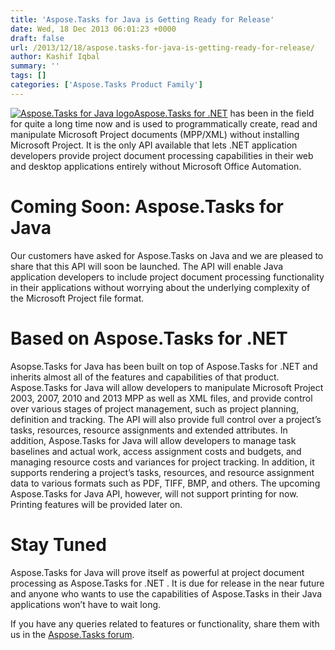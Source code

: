 ```yaml
---
title: 'Aspose.Tasks for Java is Getting Ready for Release'
date: Wed, 18 Dec 2013 06:01:23 +0000
draft: false
url: /2013/12/18/aspose.tasks-for-java-is-getting-ready-for-release/
author: Kashif Iqbal
summary: ''
tags: []
categories: ['Aspose.Tasks Product Family']
---
```


[![Aspose.Tasks for Java logo][1]Aspose.Tasks for .NET](https://products.aspose.com/tasks/net) has been in the field for quite a long time now and is used to programmatically create, read and manipulate Microsoft Project documents (MPP/XML) without installing Microsoft Project. It is the only API available that lets .NET application developers provide project document processing capabilities in their web and desktop applications entirely without Microsoft Office Automation.

# Coming Soon: Aspose.Tasks for Java

Our customers have asked for Aspose.Tasks on Java and we are pleased to share that this API will soon be launched. The API will enable Java application developers to include project document processing functionality in their applications without worrying about the underlying complexity of the Microsoft Project file format.

# Based on Aspose.Tasks for .NET

Asopse.Tasks for Java has been built on top of Aspose.Tasks for .NET and inherits almost all of the features and capabilities of that product. Aspose.Tasks for Java will allow developers to manipulate Microsoft Project 2003, 2007, 2010 and 2013 MPP as well as XML files, and provide control over various stages of project management, such as project planning, definition and tracking. The API will also provide full control over a project’s tasks, resources, resource assignments and extended attributes. In addition, Aspose.Tasks for Java will allow developers to manage task baselines and actual work, access assignment costs and budgets, and managing resource costs and variances for project tracking. In addition, it supports rendering a project’s tasks, resources, and resource assignment data to various formats such as PDF, TIFF, BMP, and others. The upcoming Aspose.Tasks for Java API, however, will not support printing for now. Printing features will be provided later on.

# Stay Tuned

Aspose.Tasks for Java will prove itself as powerful at project document processing as Aspose.Tasks for .NET . It is due for release in the near future and anyone who wants to use the capabilities of Aspose.Tasks in their Java applications won’t have to wait long.

If you have any queries related to features or functionality, share them with us in the [Aspose.Tasks forum][2].




[1]: https://blog.aspose.com/wp-content/uploads/sites/2/2013/12/aspose-Tasks-for-Java_100.png "Aspose.Tasks for Java logo"
[2]: http://www.aspose.com/community/forums/aspose.tasks-product-family/96/showforum.aspx




